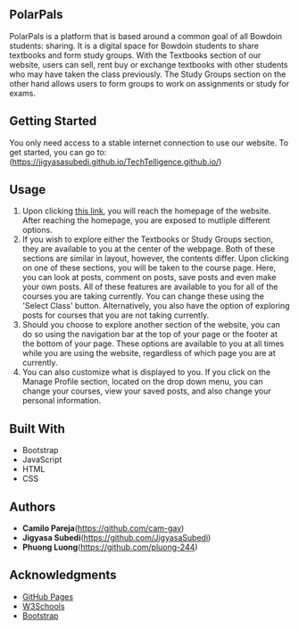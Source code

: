 ## PolarPals

PolarPals is a platform that is based around a common goal of all Bowdoin students: sharing. It is a digital space for Bowdoin students to share textbooks and form study groups. With the Textbooks section of our website, users can sell, rent buy or exchange textbooks with other students who may have taken the class previously. The Study Groups section on the other hand allows users to form groups to work on assignments or study for exams.

## Getting Started

You only need access to a stable internet connection to use our website. To get started, you can go to: (https://jigyasasubedi.github.io/TechTelligence.github.io/)

## Usage

1) Upon clicking [this link](https://jigyasasubedi.github.io/TechTelligence.github.io/), you will reach the homepage of the website. After reaching the homepage, you are exposed to mutliple different options. 
2) If you wish to explore either the Textbooks or Study Groups section, they are available to you at the center of the webpage. Both of these sections are similar in layout, however, the contents differ. Upon clicking on one of these sections, you will be taken to the course page. Here, you can look at posts, comment on posts, save posts and even make your own posts. All of these features are available to you for all of the courses you are taking currently. You can change these using the 'Select Class' button. Alternatively, you also have the option of exploring posts for courses that you are not taking currently.
3) Should you choose to explore another section of the website, you can do so using the navigation bar at the top of your page or the footer at the bottom of your page. These options are available to you at all times while you are using the website, regardless of which page you are at currently.
4) You can also customize what is displayed to you. If you click on the Manage Profile section, located on the drop down menu, you can change your courses, view your saved posts, and also change your personal information. 

## Built With

* Bootstrap
* JavaScript
* HTML
* CSS


## Authors

* **Camilo Pareja**(https://github.com/cam-gav)
* **Jigyasa Subedi**(https://github.com/JigyasaSubedi)
* **Phuong Luong**(https://github.com/pluong-244)

## Acknowledgments

* [GitHub Pages](https://pages.github.com)
* [W3Schools](https://www.w3schools.com/bootstrap4/)
* [Bootstrap](https://getbootstrap.com)